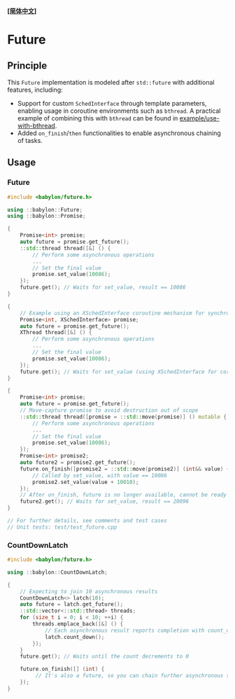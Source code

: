 **[[简体中文]](future.zh-cn.md)**

# Future

## Principle

This `Future` implementation is modeled after `std::future` with additional features, including:

- Support for custom `SchedInterface` through template parameters, enabling usage in coroutine environments such as `bthread`. A practical example of combining this with `bthread` can be found in [example/use-with-bthread](https://github.com/baidu/babylon/tree/main/example/use-with-bthread).
- Added `on_finish`/`then` functionalities to enable asynchronous chaining of tasks.

## Usage

### Future

```c++
#include <babylon/future.h>

using ::babylon::Future;
using ::babylon::Promise;

{
	Promise<int> promise;
    auto future = promise.get_future();
    ::std::thread thread([&] () {
        // Perform some asynchronous operations
        ...
		// Set the final value
        promise.set_value(10086);
    });
    future.get(); // Waits for set_value, result == 10086
}

{
    // Example using an XSchedInterface coroutine mechanism for synchronization
	Promise<int, XSchedInterface> promise;
    auto future = promise.get_future();
    XThread thread([&] () {
        // Perform some asynchronous operations
        ...
		// Set the final value
        promise.set_value(10086);
    });
    future.get(); // Waits for set_value (using XSchedInterface for coroutine synchronization without occupying pthread workers), result == 10086
}

{
	Promise<int> promise;
    auto future = promise.get_future();
	// Move-capture promise to avoid destruction out of scope
    ::std::thread thread([promise = ::std::move(promise)] () mutable {
        // Perform some asynchronous operations
        ...
		// Set the final value
        promise.set_value(10086);
    });
    Promise<int> promise2;
	auto future2 = promise2.get_future();
    future.on_finish([promise2 = ::std::move(promise2)] (int&& value) {
 		// Called by set_value, with value == 10086
		promise2.set_value(value + 10010);
	});
	// After on_finish, future is no longer available, cannot be ready or get
    future2.get(); // Waits for set_value, result == 20096
}

// For further details, see comments and test cases
// Unit tests: test/test_future.cpp
```

### CountDownLatch

```c++
#include <babylon/future.h>

using ::babylon::CountDownLatch;

{
    // Expecting to join 10 asynchronous results
    CountDownLatch<> latch(10);
    auto future = latch.get_future();
    ::std::vector<::std::thread> threads;
    for (size_t i = 0; i < 10; ++i) {
        threads.emplace_back([&] () {
            // Each asynchronous result reports completion with count_down
            latch.count_down();
        });
    }
    future.get(); // Waits until the count decrements to 0

    future.on_finish([] (int) {
         // It's also a future, so you can chain further asynchronous tasks
    });
}
```
